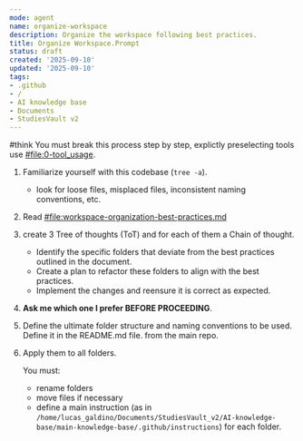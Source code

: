```yaml
---
mode: agent
name: organize-workspace
description: Organize the workspace following best practices.
title: Organize Workspace.Prompt
status: draft
created: '2025-09-10'
updated: '2025-09-10'
tags:
- .github
- /
- AI knowledge base
- Documents
- StudiesVault v2
---
```



#think You must break this process step by step, explictly preselecting tools use [#file:0-tool_usage](../../0-tool_usage/).

1. Familiarize yourself with this codebase (`tree -a`).
   - look for loose files, misplaced files, inconsistent naming conventions, etc.
2. Read [#file:workspace-organization-best-practices.md](../../folder-organization/workspace-organization-best-practices.md)
3. create 3 Tree of thoughts (ToT) and for each of them a Chain of thought.
   - Identify the specific folders that deviate from the best practices outlined in the document.
   - Create a plan to refactor these folders to align with the best practices.
   - Implement the changes and reensure it is correct as expected.
4. **Ask me which one I prefer BEFORE PROCEEDING**.
5. Define the ultimate folder structure and naming conventions to be used. Define it in the README.md file. from the main repo.
6. Apply them to all folders.

   You must:
   - rename folders
   - move files if necessary
   - define a main instruction (as in `/home/lucas_galdino/Documents/StudiesVault_v2/AI-knowledge-base/main-knowledge-base/.github/instructions`) for each folder.
